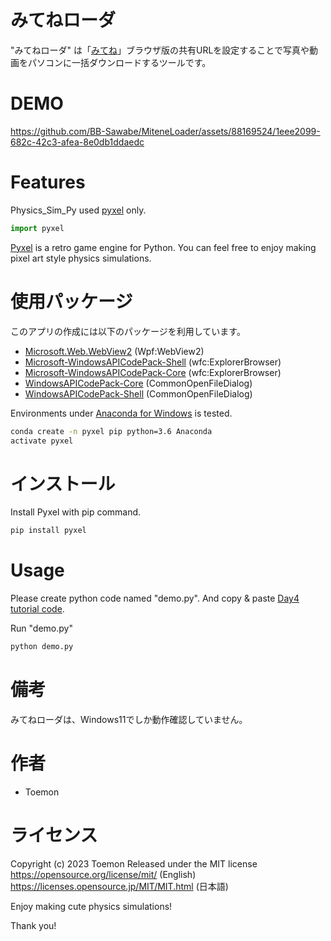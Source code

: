 ﻿# みてねローダ

"みてねローダ" は「[みてね](https://mitene.us/)」ブラウザ版の共有URLを設定することで写真や動画をパソコンに一括ダウンロードするツールです。

# DEMO


https://github.com/BB-Sawabe/MiteneLoader/assets/88169524/1eee2099-682c-42c3-afea-8e0db1ddaedc



# Features

Physics_Sim_Py used [pyxel](https://github.com/kitao/pyxel) only.

```python
import pyxel
```
[Pyxel](https://github.com/kitao/pyxel) is a retro game engine for Python.
You can feel free to enjoy making pixel art style physics simulations.

# 使用パッケージ
このアプリの作成には以下のパッケージを利用しています。

* [Microsoft.Web.WebView2](https://learn.microsoft.com/ja-jp/microsoft-edge/webview2/) (Wpf:WebView2)
* [Microsoft-WindowsAPICodePack-Shell](https://github.com/contre/Windows-API-Code-Pack-1.1) (wfc:ExplorerBrowser)
* [Microsoft-WindowsAPICodePack-Core](https://github.com/contre/Windows-API-Code-Pack-1.1) (wfc:ExplorerBrowser)
* [WindowsAPICodePack-Core](https://github.com/aybe/Windows-API-Code-Pack-1.1) (CommonOpenFileDialog)
* [WindowsAPICodePack-Shell](https://github.com/aybe/Windows-API-Code-Pack-1.1) (CommonOpenFileDialog)


Environments under [Anaconda for Windows](https://www.anaconda.com/distribution/) is tested.

```bash
conda create -n pyxel pip python=3.6 Anaconda
activate pyxel
```

# インストール

Install Pyxel with pip command.

```bash
pip install pyxel
```

# Usage

Please create python code named "demo.py".
And copy &amp; paste [Day4 tutorial code](https://cpp-learning.com/pyxel_physical_sim4/).

Run "demo.py"

```bash
python demo.py
```

# 備考

みてねローダは、Windows11でしか動作確認していません。

# 作者

* Toemon

# ライセンス

Copyright (c) 2023 Toemon
Released under the MIT license
https://opensource.org/license/mit/ (English)
https://licenses.opensource.jp/MIT/MIT.html (日本語)

Enjoy making cute physics simulations!

Thank you!
